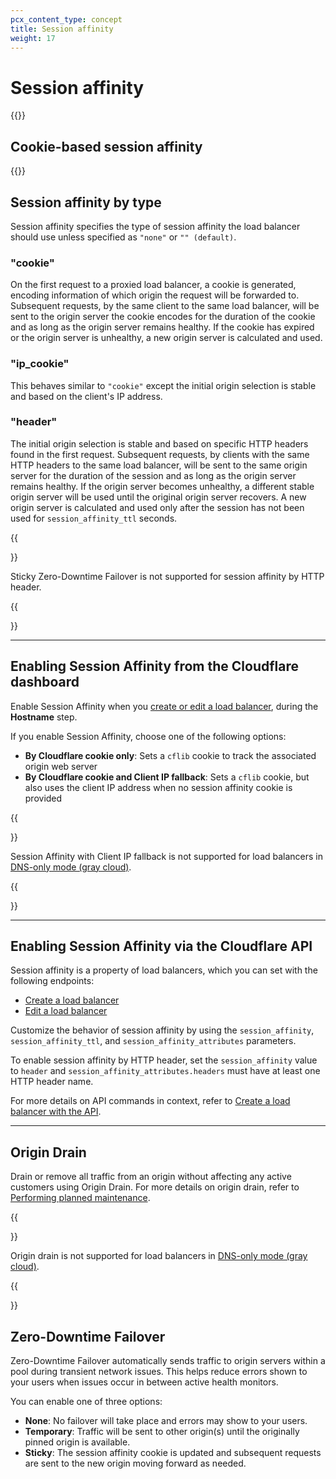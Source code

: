 ```yaml
---
pcx_content_type: concept
title: Session affinity
weight: 17
---
```


# Session affinity

{{<render file="_session-affinity-definition.md">}}

## Cookie-based session affinity

{{<render file="_session-affinity-process.md">}}

## Session affinity by type

Session affinity specifies the type of session affinity the load balancer should use unless specified as `"none"` or `"" (default)`.

### "cookie"

On the first request to a proxied load balancer, a cookie is generated, encoding information of which origin the request will be forwarded to. Subsequent requests, by the same client to the same load balancer, will be sent to the origin server the cookie encodes for the duration of the cookie and as long as the origin server remains healthy. If the cookie has expired or the origin server is unhealthy, a new origin server is calculated and used.

### "ip_cookie"

This behaves similar to `"cookie"` except the initial origin selection is stable and based on the client's IP address.

### "header"

The initial origin selection is stable and based on specific HTTP headers found in the first request. Subsequent requests, by clients with the same HTTP headers to the same load balancer, will be sent to the same origin server for the duration of the session and as long as the origin server remains healthy. If the origin server becomes unhealthy, a different stable origin server will be used until the original origin server recovers. A new origin server is calculated and used only after the session has not been used for `session_affinity_ttl` seconds.

{{<Aside type="note">}}

Sticky Zero-Downtime Failover is not supported for session affinity by HTTP header.

{{</Aside>}}

---

## Enabling Session Affinity from the Cloudflare dashboard

Enable Session Affinity when you [create or edit a load balancer](/load-balancing/how-to/create-load-balancer/), during the **Hostname** step.

If you enable Session Affinity, choose one of the following options:

- **By Cloudflare cookie only**: Sets a `cflib` cookie to track the associated origin web server
- **By Cloudflare cookie and Client IP fallback**: Sets a `cflib` cookie, but also uses the client IP address when no session affinity cookie is provided

{{<Aside type="warning" header="Important">}}

Session Affinity with Client IP fallback is not supported for load balancers in [DNS-only mode (gray cloud)](/load-balancing/understand-basics/proxy-modes/).

{{</Aside>}}

---

## Enabling Session Affinity via the Cloudflare API

Session affinity is a property of load balancers, which you can set with the following endpoints:

- [Create a load balancer](/api/operations/load-balancers-create-load-balancer)
- [Edit a load balancer](/api/operations/load-balancers-update-load-balancer)

Customize the behavior of session affinity by using the `session_affinity`, `session_affinity_ttl`, and `session_affinity_attributes` parameters.

To enable session affinity by HTTP header, set the `session_affinity` value to `header` and `session_affinity_attributes.headers` must have at least one HTTP header name.

For more details on API commands in context, refer to [Create a load balancer with the API](/load-balancing/how-to/create-load-balancer/).

---

## Origin Drain

Drain or remove all traffic from an origin without affecting any active customers using Origin Drain. For more details on origin drain, refer to [Performing planned maintenance](/load-balancing/additional-options/planned-maintenance/#gradual-rotation).

{{<Aside type="warning" header="Important">}}

Origin drain is not supported for load balancers in [DNS-only mode (gray cloud)](/load-balancing/understand-basics/proxy-modes/).

{{</Aside>}}

## Zero-Downtime Failover

Zero-Downtime Failover automatically sends traffic to origin servers within a pool during transient network issues. This helps reduce errors shown to your users when issues occur in between active health monitors. 

You can enable one of three options:

- **None**: No failover will take place and errors may show to your users.
- **Temporary**: Traffic will be sent to other origin(s) until the originally pinned origin is available.
- **Sticky**: The session affinity cookie is updated and subsequent requests are sent to the new origin moving forward as needed.